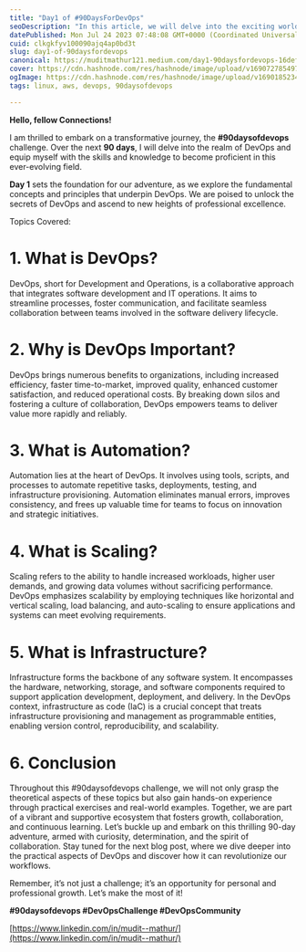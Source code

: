 ```yaml
---
title: "Day1 of #90DaysForDevOps"
seoDescription: "In this article, we will delve into the exciting world of DevOps. Over the next 90 days, we embark on the #90daysofdevops challenge, exploring fund"
datePublished: Mon Jul 24 2023 07:48:08 GMT+0000 (Coordinated Universal Time)
cuid: clkgkfyv100090ajq4ap0bd3t
slug: day1-of-90daysfordevops
canonical: https://muditmathur121.medium.com/day1-90daysfordevops-16def47aef10
cover: https://cdn.hashnode.com/res/hashnode/image/upload/v1690727854971/ef93122b-0d66-42e7-88d4-751212cbb7f4.png
ogImage: https://cdn.hashnode.com/res/hashnode/image/upload/v1690185234778/d09e4b24-ffb1-465d-9955-5c8df5e64b34.png
tags: linux, aws, devops, 90daysofdevops

---
```


**Hello, fellow Connections!**

I am thrilled to embark on a transformative journey, the **#90daysofdevops** challenge. Over the next **90 days**, I will delve into the realm of DevOps and equip myself with the skills and knowledge to become proficient in this ever-evolving field.

**Day 1** sets the foundation for our adventure, as we explore the fundamental concepts and principles that underpin DevOps. We are poised to unlock the secrets of DevOps and ascend to new heights of professional excellence.

Topics Covered:

# **1\. What is DevOps?**

DevOps, short for Development and Operations, is a collaborative approach that integrates software development and IT operations. It aims to streamline processes, foster communication, and facilitate seamless collaboration between teams involved in the software delivery lifecycle.

# **2\. Why is DevOps Important?**

DevOps brings numerous benefits to organizations, including increased efficiency, faster time-to-market, improved quality, enhanced customer satisfaction, and reduced operational costs. By breaking down silos and fostering a culture of collaboration, DevOps empowers teams to deliver value more rapidly and reliably.

# **3\. What is Automation?**

Automation lies at the heart of DevOps. It involves using tools, scripts, and processes to automate repetitive tasks, deployments, testing, and infrastructure provisioning. Automation eliminates manual errors, improves consistency, and frees up valuable time for teams to focus on innovation and strategic initiatives.

# **4\. What is Scaling?**

Scaling refers to the ability to handle increased workloads, higher user demands, and growing data volumes without sacrificing performance. DevOps emphasizes scalability by employing techniques like horizontal and vertical scaling, load balancing, and auto-scaling to ensure applications and systems can meet evolving requirements.

# **5\. What is Infrastructure?**

Infrastructure forms the backbone of any software system. It encompasses the hardware, networking, storage, and software components required to support application development, deployment, and delivery. In the DevOps context, infrastructure as code (IaC) is a crucial concept that treats infrastructure provisioning and management as programmable entities, enabling version control, reproducibility, and scalability.

# 6\. **Conclusion**

Throughout this #90daysofdevops challenge, we will not only grasp the theoretical aspects of these topics but also gain hands-on experience through practical exercises and real-world examples. Together, we are part of a vibrant and supportive ecosystem that fosters growth, collaboration, and continuous learning. Let’s buckle up and embark on this thrilling 90-day adventure, armed with curiosity, determination, and the spirit of collaboration. Stay tuned for the next blog post, where we dive deeper into the practical aspects of DevOps and discover how it can revolutionize our workflows.

Remember, it’s not just a challenge; it’s an opportunity for personal and professional growth. Let’s make the most of it!

**#90daysofdevops #DevOpsChallenge #DevOpsCommunity**

[https://www.linkedin.com/in/mudit--mathur/](https://www.linkedin.com/in/mudit--mathur/)